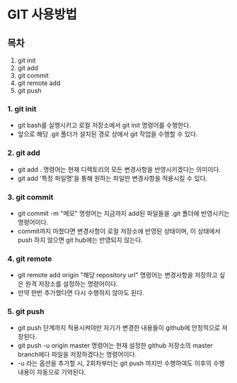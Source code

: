 # GIT 사용방법



## 목차

1. git init
2. git add
3. git commit
4. git remote add
5. git push



### 1. git init

- git bash를 실행시키고 로컬 저장소에서 git init 명령어를 수행한다.
- 앞으로 해당 .git 폴더가 설치된 경로 상에서 git 작업을 수행할 수 있다.



### 2. git add

- git add . 명령어는 현재 디렉토리의 모든 변경사항을 반영시키겠다는 의미이다.
- git add '특정 파일명'을 통해 원하는 파일만 변경사항을 적용시킬 수 있다.



### 3. git commit

- git commit -m "메모" 명령어는 지금까지 add된 파일들을 .git 폴더에 반영시키는 명령어이다.
- commit까지 마쳤다면 변경사항이 로컬 저장소에 반영된 상태이며, 이 상태에서 push 하지 않으면 git hub에는 반영되지 않는다.



### 4. git remote

- git remote add origin "해당 repository url" 명령어는 변경사항을 저장하고 싶은 원격 저장소를 설정하는 명령어이다.
- 만약 한번 추가했다면 다시 수행하지 않아도 된다.



### 5. git push

- git push 단계까지 적용시켜야만 자기가 변경한 내용들이 github에 안정적으로 저장된다.
- git push -u origin master 명령어는 현재 설정한 github 저장소의 master branch에다 파일을 저장하겠다는 명령어이다.
- -u 라는 옵션을 추가할 시, 2회차부터는 git push 까지만 수행하여도 이후의 수행 내용이 자동으로  기억된다.